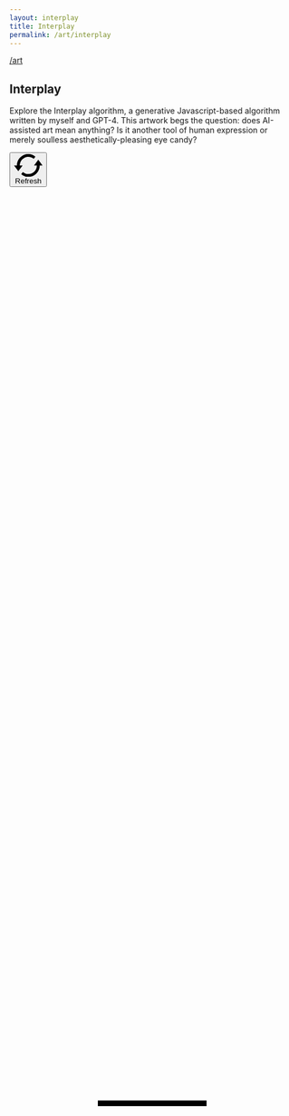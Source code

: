 ```yaml
---
layout: interplay
title: Interplay
permalink: /art/interplay
---
```


<article>

<a href="/art" class="back-btn fade-in-element">/art</a>
<h1 class="fade-in-element">Interplay</h1>

<p class="mb-4 fade-in-element">Explore the Interplay algorithm, a generative Javascript-based algorithm written by myself and GPT-4. This artwork begs the question: does AI-assisted art mean anything? Is it another tool of human expression or merely soulless aesthetically-pleasing eye candy?</p>

<p id="metadata fade-in-element"></p>

<p id="hash" class="text-sm text-ellipsis overflow-hidden whitespace-nowrap w-[320px] md:w-full fade-in-element"></p>

<p><button id="refresh-btn" class="refresh-btn fade-in-element"><svg id="refresh" class="inline w-[16px] h-[16px] align-middle -t-1 mr-1 relative" data-name="refresh" xmlns="http://www.w3.org/2000/svg" viewBox="0 0 20 16"><defs><style>.cls-1 { fill-rule: evenodd; stroke-width: 0px;}</style>
</defs><path class="cls-1" d="m17,4l3,4h-2c0,4.42-3.58,8-8,8-1.92,0-3.69-.68-4.98-1.88l1.19-1.54c1,.9,2.33,1.42,3.79,1.42,3.31,0,6-2.69,6-6h-2l3-4h0ZM3.12,11.84h0s-.12.16-.12.16L0,8h2C2,3.58,5.58,0,10,0c1.92,0,3.69.68,4.98,1.88l-1.19,1.54c-1-.9-2.33-1.42-3.79-1.42-3.23,0-5.87,2.55-6,6h2l-1.58,2.1h0l-1.31,1.74h0Z"/></svg> Refresh
</button></p>

</div>
<div>
<div class="mb-12 text-center mx-auto o-hidden relative fade-in-element">
<canvas id="artCanvas" width="1240" height="1754" class="w-auto max-w-full mx-auto"></canvas>
<div
    id="loadingBar"
    style="
    position: absolute;
    top: 50%;
    left: 50%;
    transform: translate(-50%, -50%);
    width: 20%;
    height: 10px;
    background: black;
    display: flex;
    "
>
<div
    id="loadingBarProgress"
    style="width: 0%; height: 100%; background: white"
    class="t-[50%]"
    ></div>
</div>
</div>
</div>

</div>

</article>

<script>
window.onload = function(){
    const hashContainer = document.getElementById('hash');
    if( $fx && $fx.hash ){
        hashContainer.innerHTML = "Hash: " + $fx.hash;
    }

    const refreshBtn = document.getElementById('refresh-btn');

    refreshBtn.addEventListener("click", function(e){
        location.reload();
    });

    let output = '';
for (let [key, value] of Object.entries($fx._features)) {
  output += `<strong>${key}:</strong> ${value}<br>`;
}
document.getElementById('metadata').innerHTML = output;
}
</script>
